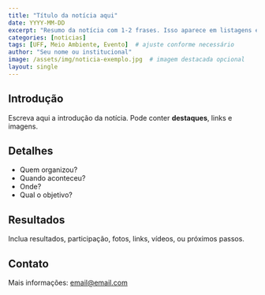 ```yaml
---
title: "Título da notícia aqui"
date: YYYY-MM-DD
excerpt: "Resumo da notícia com 1-2 frases. Isso aparece em listagens e no feed."
categories: [noticias]
tags: [UFF, Meio Ambiente, Evento]  # ajuste conforme necessário
author: "Seu nome ou institucional"
image: /assets/img/noticia-exemplo.jpg  # imagem destacada opcional
layout: single
---
```


## Introdução

Escreva aqui a introdução da notícia. Pode conter **destaques**, links e imagens.

## Detalhes

- Quem organizou?
- Quando aconteceu?
- Onde?
- Qual o objetivo?

## Resultados

Inclua resultados, participação, fotos, links, vídeos, ou próximos passos.

## Contato

Mais informações: [email@email.com](mailto:email@email.com)
